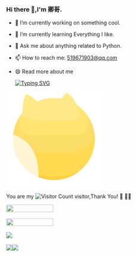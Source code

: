  ### Hi there 👋,I'm 卿哥.

- 🔭 I’m currently working on something cool.
- 🌱 I’m currently learning Everything I like.
- 💬 Ask me about anything related to Python.
- 📫 How to reach me: 519671903@qq.com
- 😄 Read more about me

  [![Typing SVG](https://readme-typing-svg.demolab.com?font=Fira+Code&pause=1000&color=E185F7&width=435&lines=life+is+fucking+movie)](https://git.io/typing-svg)
  
 <img src="https://github.com/heartyang520/HeartYang.github.io/blob/main/share/TianChong_b.gif?raw=true">


You are my ![Visitor Count](https://profile-counter.glitch.me/wisdom-zhe/count.svg) visitor,Thank You! :peach: 👄💋

<img src="https://github.com/heartyang520/HeartYang.github.io/blob/main/share/terminal.gif?raw=true" width="50%" height="50%">

<p align="left"> <img src="https://github.com/heartyang520/HeartYang.github.io/blob/main/share/Vlog_h.gif?raw=true" height="50%" width="50%">

![](https://github-readme-stats.vercel.app/api?username=luoyunqinghaha&show_icons=true&theme=transparent)

![](https://img.shields.io/badge/Java-ED8B00?style=for-the-badge&logo=openjdk&logoColor=white)![](https://img.shields.io/badge/Python-3776AB?style=for-the-badge&logo=python&logoColor=white)


